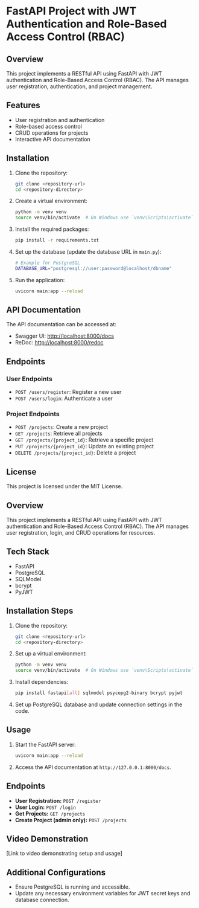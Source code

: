 # FastAPI Project with JWT Authentication and Role-Based Access Control (RBAC)

## Overview
This project implements a RESTful API using FastAPI with JWT authentication and Role-Based Access Control (RBAC). The API manages user registration, authentication, and project management.

## Features
- User registration and authentication
- Role-based access control
- CRUD operations for projects
- Interactive API documentation

## Installation
1. Clone the repository:
   ```bash
   git clone <repository-url>
   cd <repository-directory>
   ```

2. Create a virtual environment:
   ```bash
   python -m venv venv
   source venv/bin/activate  # On Windows use `venv\Scripts\activate`
   ```

3. Install the required packages:
   ```bash
   pip install -r requirements.txt
   ```

4. Set up the database (update the database URL in `main.py`):
   ```bash
   # Example for PostgreSQL
   DATABASE_URL="postgresql://user:password@localhost/dbname"
   ```

5. Run the application:
   ```bash
   uvicorn main:app --reload
   ```

## API Documentation
The API documentation can be accessed at:
- Swagger UI: [http://localhost:8000/docs](http://localhost:8000/docs)
- ReDoc: [http://localhost:8000/redoc](http://localhost:8000/redoc)

## Endpoints
### User Endpoints
- `POST /users/register`: Register a new user
- `POST /users/login`: Authenticate a user

### Project Endpoints
- `POST /projects`: Create a new project
- `GET /projects`: Retrieve all projects
- `GET /projects/{project_id}`: Retrieve a specific project
- `PUT /projects/{project_id}`: Update an existing project
- `DELETE /projects/{project_id}`: Delete a project

## License
This project is licensed under the MIT License.


## Overview
This project implements a RESTful API using FastAPI with JWT authentication and Role-Based Access Control (RBAC). The API manages user registration, login, and CRUD operations for resources.

## Tech Stack
- FastAPI
- PostgreSQL
- SQLModel
- bcrypt
- PyJWT

## Installation Steps
1. Clone the repository:
   ```bash
   git clone <repository-url>
   cd <repository-directory>
   ```

2. Set up a virtual environment:
   ```bash
   python -m venv venv
   source venv/bin/activate  # On Windows use `venv\Scripts\activate`
   ```

3. Install dependencies:
   ```bash
   pip install fastapi[all] sqlmodel psycopg2-binary bcrypt pyjwt
   ```

4. Set up PostgreSQL database and update connection settings in the code.

## Usage
1. Start the FastAPI server:
   ```bash
   uvicorn main:app --reload
   ```

2. Access the API documentation at `http://127.0.0.1:8000/docs`.

## Endpoints
- **User Registration:** `POST /register`
- **User Login:** `POST /login`
- **Get Projects:** `GET /projects`
- **Create Project (admin only):** `POST /projects`

## Video Demonstration
[Link to video demonstrating setup and usage]

## Additional Configurations
- Ensure PostgreSQL is running and accessible.
- Update any necessary environment variables for JWT secret keys and database connection.
